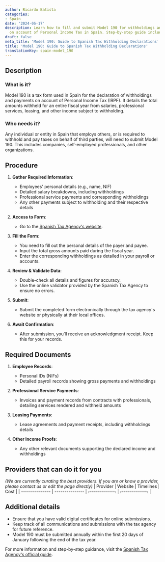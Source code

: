 ```yaml
---
author: Ricardo Batista
categories:
- Spain
date: '2024-06-17'
description: Learn how to fill and submit Model 190 for withholdings and payments
  on account of Personal Income Tax in Spain. Step-by-step guide included.
draft: false
meta_title: 'Model 190: Guide to Spanish Tax Withholding Declarations'
title: 'Model 190: Guide to Spanish Tax Withholding Declarations'
translationKey: spain-model_190
---
```




## Description
### What is it?
Model 190 is a tax form used in Spain for the declaration of withholdings and payments on account of Personal Income Tax (IRPF). It details the total amounts withheld for an entire fiscal year from salaries, professional services, leasing, and other income subject to withholding.

### Who needs it?
Any individual or entity in Spain that employs others, or is required to withhold and pay taxes on behalf of third parties, will need to submit Model 190. This includes companies, self-employed professionals, and other organizations.

## Procedure

1. **Gather Required Information**: 
   - Employees' personal details (e.g., name, NIF)
   - Detailed salary breakdowns, including withholdings
   - Professional service payments and corresponding withholdings
   - Any other payments subject to withholding and their respective details

2. **Access to Form**:
    - Go to the [Spanish Tax Agency's website](https://www.agenciatributaria.es/AEAT.sede/tramitacion/ZZ09.shtml).

3. **Fill the Form**:
    - You need to fill out the personal details of the payer and payee.
    - Input the total gross amounts paid during the fiscal year.
    - Enter the corresponding withholdings as detailed in your payroll or accounts.

4. **Review & Validate Data**:
    - Double-check all details and figures for accuracy.
    - Use the online validator provided by the Spanish Tax Agency to ensure no errors.

5. **Submit**:
    - Submit the completed form electronically through the tax agency's website or physically at their local offices.

6. **Await Confirmation**:
    - After submission, you’ll receive an acknowledgment receipt. Keep this for your records.

## Required Documents
1. **Employee Records**: 
   - Personal IDs (NIFs)
   - Detailed payroll records showing gross payments and withholdings

2. **Professional Service Payments**:
   - Invoices and payment records from contracts with professionals, detailing services rendered and withheld amounts

3. **Leasing Payments**:
   - Lease agreements and payment receipts, including withholdings details

4. **Other Income Proofs**:
   - Any other relevant documents supporting the declared income and withholdings

## Providers that can do it for you
_(We are currently curating the best providers. If you are or know a provider, please contact us or edit the page directly)_
| Provider        |     Website     |     Timelines    |       Cost      |
| --------------- | --------------- |  :-------------: | :-------------: |

## Additional details
- Ensure that you have valid digital certificates for online submissions.
- Keep track of all communications and submissions with the tax agency for future reference.
- Model 190 must be submitted annually within the first 20 days of January following the end of the tax year.

For more information and step-by-step guidance, visit the [Spanish Tax Agency's official guide](https://www.agenciatributaria.gob.es/AEAT.sede/tramitacion/Gedi/190.shtml).
